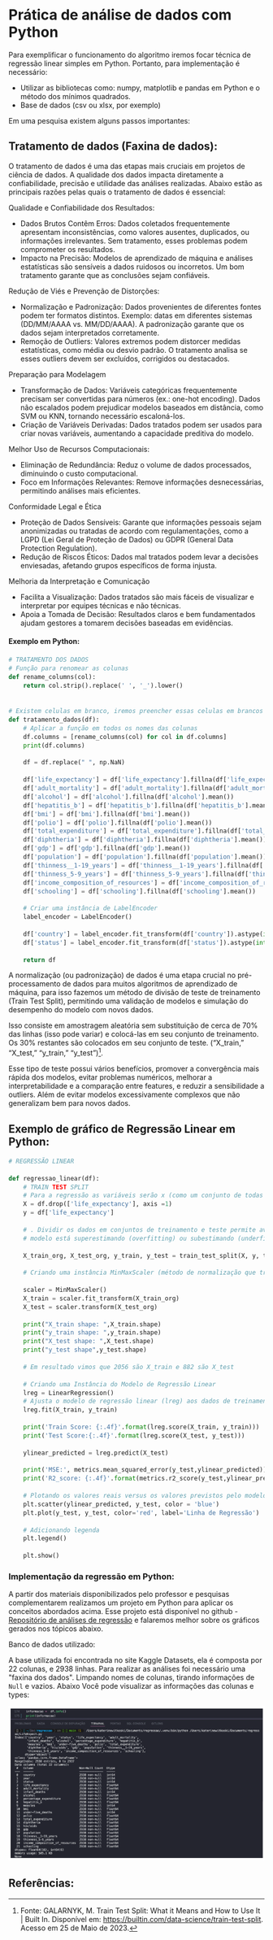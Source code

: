 # Prática de análise de dados com Python

Para exemplificar o funcionamento do algoritmo iremos focar técnica de regressão linear simples em Python. Portanto, para implementação é necessário:
- Utilizar as bibliotecas como: numpy, matplotlib e pandas em Python e o método dos mínimos quadrados. 
- Base de dados (csv ou xlsx, por exemplo)

Em uma pesquisa existem alguns passos importantes:

## Tratamento de dados (Faxina de dados):
O tratamento de dados é uma das etapas mais cruciais em projetos de ciência de dados. A qualidade dos dados impacta diretamente a confiabilidade, precisão e utilidade das análises realizadas. Abaixo estão as principais razões pelas quais o tratamento de dados é essencial:

Qualidade e Confiabilidade dos Resultados:

- Dados Brutos Contêm Erros: Dados coletados frequentemente apresentam inconsistências, como valores ausentes, duplicados, ou informações irrelevantes. Sem tratamento, esses problemas podem comprometer os resultados.
- Impacto na Precisão: Modelos de aprendizado de máquina e análises estatísticas são sensíveis a dados ruidosos ou incorretos. Um bom tratamento garante que as conclusões sejam confiáveis.

Redução de Viés e Prevenção de Distorções:

- Normalização e Padronização: Dados provenientes de diferentes fontes podem ter formatos distintos. Exemplo: datas em diferentes sistemas (DD/MM/AAAA vs. MM/DD/AAAA). A padronização garante que os dados sejam interpretados corretamente.
- Remoção de Outliers: Valores extremos podem distorcer medidas estatísticas, como média ou desvio padrão. O tratamento analisa se esses outliers devem ser excluídos, corrigidos ou destacados.

Preparação para Modelagem

- Transformação de Dados: Variáveis categóricas frequentemente precisam ser convertidas para números (ex.: one-hot encoding). Dados não escalados podem prejudicar modelos baseados em distância, como SVM ou KNN, tornando necessário escaloná-los.
- Criação de Variáveis Derivadas: Dados tratados podem ser usados para criar novas variáveis, aumentando a capacidade preditiva do modelo.

Melhor Uso de Recursos Computacionais:

- Eliminação de Redundância: Reduz o volume de dados processados, diminuindo o custo computacional.
- Foco em Informações Relevantes: Remove informações desnecessárias, permitindo análises mais eficientes.

Conformidade Legal e Ética

- Proteção de Dados Sensíveis: Garante que informações pessoais sejam anonimizadas ou tratadas de acordo com regulamentações, como a LGPD (Lei Geral de Proteção de Dados) ou GDPR (General Data Protection Regulation).
- Redução de Riscos Éticos: Dados mal tratados podem levar a decisões enviesadas, afetando grupos específicos de forma injusta.

Melhoria da Interpretação e Comunicação

- Facilita a Visualização: Dados tratados são mais fáceis de visualizar e interpretar por equipes técnicas e não técnicas.
- Apoia a Tomada de Decisão: Resultados claros e bem fundamentados ajudam gestores a tomarem decisões baseadas em evidências.

#### Exemplo em Python:

```python
# TRATAMENTO DOS DADOS
# Função para renomear as colunas
def rename_columns(col):
    return col.strip().replace(' ', '_').lower()


# Existem celulas em branco, iremos preencher essas celulas em brancos com NaN 
def tratamento_dados(df):
    # Aplicar a função em todos os nomes das colunas
    df.columns = [rename_columns(col) for col in df.columns]
    print(df.columns) 

    df = df.replace(" ", np.NaN)

    df['life_expectancy'] = df['life_expectancy'].fillna(df['life_expectancy'].mean())
    df['adult_mortality'] = df['adult_mortality'].fillna(df['adult_mortality'].mean())
    df['alcohol'] = df['alcohol'].fillna(df['alcohol'].mean())
    df['hepatitis_b'] = df['hepatitis_b'].fillna(df['hepatitis_b'].mean())
    df['bmi'] = df['bmi'].fillna(df['bmi'].mean())
    df['polio'] = df['polio'].fillna(df['polio'].mean())
    df['total_expenditure'] = df['total_expenditure'].fillna(df['total_expenditure'].mean())
    df['diphtheria'] = df['diphtheria'].fillna(df['diphtheria'].mean())
    df['gdp'] = df['gdp'].fillna(df['gdp'].mean())
    df['population'] = df['population'].fillna(df['population'].mean())
    df['thinness__1-19_years'] = df['thinness__1-19_years'].fillna(df['thinness__1-19_years'].mean())
    df['thinness_5-9_years'] = df['thinness_5-9_years'].fillna(df['thinness_5-9_years'].mean())
    df['income_composition_of_resources'] = df['income_composition_of_resources'].fillna(df['income_composition_of_resources'].mean())
    df['schooling'] = df['schooling'].fillna(df['schooling'].mean())

    # Criar uma instância de LabelEncoder
    label_encoder = LabelEncoder()

    df['country'] = label_encoder.fit_transform(df['country']).astype(int) # transformação de string em int
    df['status'] = label_encoder.fit_transform(df['status']).astype(int) # transformação de string em int

    return df

```


A normalização (ou padronização) de dados é uma etapa crucial no pré-processamento de dados para muitos algoritmos de aprendizado de máquina, para isso fazemos um método de  divisão de teste de treinamento (Train Test Split), permitindo uma validação de modelos e simulação do desempenho do modelo com novos dados. 

Isso consiste em amostragem aleatória sem substituição de cerca de 70% das linhas (isso pode variar) e colocá-las em seu conjunto de treinamento. Os 30% restantes são colocados em seu conjunto de teste.  (“X_train,” “X_test,” “y_train,” “y_test”)[^comentario_1].

Esse tipo de teste possui vários benefícios, promover a convergência mais rápida dos modelos, evitar problemas numéricos, melhorar a interpretabilidade e a comparação entre features, e reduzir a sensibilidade a outliers. Além de evitar modelos excessivamente complexos que não generalizam bem para novos dados. 


## Exemplo de gráfico de Regressão Linear em Python:

```Python
# REGRESSÃO LINEAR 

def regressao_linear(df):
    # TRAIN TEST SPLIT 
    # Para a regressão as variáveis serão x (como um conjunto de todas as colunas menos o recurso alvo a ser observado) e Y (life_expectancy)
    X = df.drop(['life_expectancy'], axis =1)
    y = df['life_expectancy']

    # . Dividir os dados em conjuntos de treinamento e teste permite avaliar o desempenho do modelo em dados não vistos, ajudando a identificar se o 
    # modelo está superestimando (overfitting) ou subestimando (underfitting) os dados. No nosso caso, 30% dos dados serão utilizados para teste e 70% para treinamento.

    X_train_org, X_test_org, y_train, y_test = train_test_split(X, y, test_size = 0.3, random_state = 0)

    # Criando uma instância MinMaxScaler (método de normalização que transforma os dados de um intervalo específico, geralmente entre 0 e 1.)

    scaler = MinMaxScaler()
    X_train = scaler.fit_transform(X_train_org)
    X_test = scaler.transform(X_test_org)

    print("X_train shape: ",X_train.shape)
    print("y_train shape: ",y_train.shape)
    print("X_test shape: ",X_test.shape)
    print("y_test shape",y_test.shape)

    # Em resultado vimos que 2056 são X_train e 882 são X_test 

    # Criando uma Instância do Modelo de Regressão Linear
    lreg = LinearRegression()
    # Ajusta o modelo de regressão linear (lreg) aos dados de treinamento normalizados (X_train e y_train)
    lreg.fit(X_train, y_train)

    print('Train Score: {:.4f}'.format(lreg.score(X_train, y_train)))
    print('Test Score:{:.4f}'.format(lreg.score(X_test, y_test)))

    ylinear_predicted = lreg.predict(X_test)

    print('MSE:', metrics.mean_squared_error(y_test,ylinear_predicted))
    print('R2_score: {:.4f}'.format(metrics.r2_score(y_test,ylinear_predicted)))

    # Plotando os valores reais versus os valores previstos pelo modelo
    plt.scatter(ylinear_predicted, y_test, color = 'blue')
    plt.plot(y_test, y_test, color='red', label='Linha de Regressão')

    # Adicionando legenda
    plt.legend()

    plt.show()
```

### Implementação da regressão em Python:

A partir dos materiais disponibilizados pelo professor e pesquisas complementarem realizamos um projeto em Python para aplicar os conceitos abordados acima. 
Esse projeto está disponível no github - [Repositório de análises de regressão](https://github.com/katerine-dev/regressao) e falaremos melhor sobre os gráficos gerados nos tópicos abaixo.

Banco de dados utilizado:

A base utilizada foi encontrada no site Kaggle Datasets, ela é composta por 22 colunas, e 2938 linhas. Para realizar as análises foi necessário uma "faxina dos dados". Limpando nomes de colunas, tirando informações de `Null` e vazios. Abaixo Você pode visualizar as informações das colunas e types:

![Colunas Life Expectancy](https://github.com/katerine-dev/jurimetria-estudos/blob/main/Docs/informacoes-colunas.png)

## Referências:

[^comentario_1]: Fonte:  GALARNYK, M. Train Test Split: What it Means and How to Use It | Built In. Disponível em: <https://builtin.com/data-science/train-test-split>. Acesso em 25 de Maio de 2023.